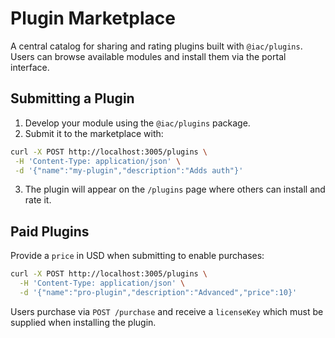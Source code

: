 # Plugin Marketplace

A central catalog for sharing and rating plugins built with `@iac/plugins`. Users can browse available modules and install them via the portal interface.

## Submitting a Plugin

1. Develop your module using the `@iac/plugins` package.
2. Submit it to the marketplace with:

 ```bash
 curl -X POST http://localhost:3005/plugins \
  -H 'Content-Type: application/json' \
  -d '{"name":"my-plugin","description":"Adds auth"}'
 ```

3. The plugin will appear on the `/plugins` page where others can install and rate it.

## Paid Plugins

Provide a `price` in USD when submitting to enable purchases:

```bash
curl -X POST http://localhost:3005/plugins \
  -H 'Content-Type: application/json' \
  -d '{"name":"pro-plugin","description":"Advanced","price":10}'
```

Users purchase via `POST /purchase` and receive a `licenseKey` which must be supplied when installing the plugin.
